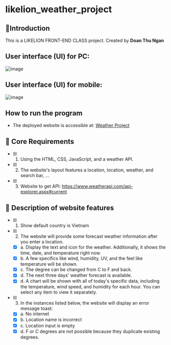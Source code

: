 # likelion_weather_project

## 📢Introduction

This is a LIKELION FRONT-END CLASS project. 
Created by **Doan Thu Ngan**
## User interface (UI) for PC:

![image](https://user-images.githubusercontent.com/55989458/218959755-a3293197-3e0f-42aa-8549-41eabb333e90.png)

##  User interface (UI) for mobile:
![image](https://user-images.githubusercontent.com/55989458/218960677-7891b026-5826-4d3c-ae0f-ebd39157360e.png)


## How to run the program
- The deployed website is accessible at: [Weather Project](https://thungan1909.github.io/likelion_weather_project/)
## 🔑 Core Requirements

- [x] 1. Using the HTML, CSS, JavaScript, and a weather API.
- [x] 2. The website's layout features a location, location, weather, and search bar, ...
- [x] 3. Website to get API: https://www.weatherapi.com/api-explorer.aspx#current

## 💯 Description of website features

- [x] 1. Show default country is Vietnam
- [x] 2. The website will provide some forecast weather information after you enter a location.
    - [x] a. Display the text and icon for the weather. Additionally, it shows the time, date, and temperature right now.
    - [x] b. A few specifics like wind, humidity, UV, and the feel like temperature will be shown.
    - [x] c. The degree can be changed from C to F and back.
    - [x] d. The next three days' weather forecast is available.
    - [x] d. A chart will be shown with all of today's specific data, including the temperature, wind speed, and humidity for each hour. You can select any item to view it separately.
- [x] 3. In the instances listed below, the website will display an error message toast:
    - [x] a. No internet
    - [x] b. Location name is incorrect
    - [x] c. Location input is empty
    - [x] d. F or C degrees are not possible because they duplicate existing degrees.
